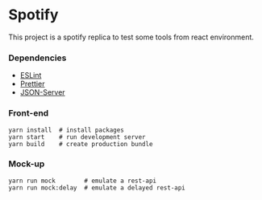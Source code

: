 # Spotify

This project is a spotify replica to test some tools from react environment.

### Dependencies

* [ESLint](https://eslint.org/)
* [Prettier](https://prettier.io/)
* [JSON-Server](https://github.com/typicode/json-server)

### Front-end
```terminal
yarn install  # install packages
yarn start    # run development server
yarn build    # create production bundle
```

### Mock-up
```terminal
yarn run mock        # emulate a rest-api
yarn run mock:delay  # emulate a delayed rest-api
```
